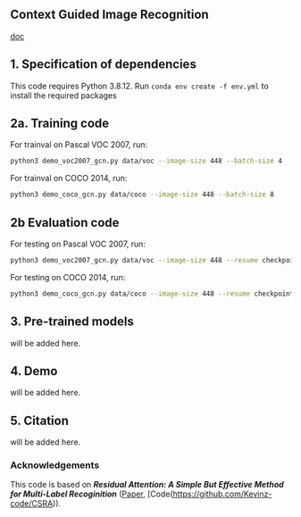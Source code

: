 ## Context Guided Image Recognition

[doc](https://docs.google.com/document/d/1yKBVNr90n2kipyQP4itzt3zvdUfGeSTm2qZ-MJNa8sg/edit?usp=sharing)


## 1. Specification of dependencies

This code requires Python 3.8.12. Run `conda env create -f env.yml` to install the required packages

## 2a. Training code

For trainval on Pascal VOC 2007, run:
```sh
python3 demo_voc2007_gcn.py data/voc --image-size 448 --batch-size 4
``` 

For trainval on COCO 2014, run:
```sh
python3 demo_coco_gcn.py data/coco --image-size 448 --batch-size 8
```

## 2b Evaluation code
For testing on Pascal VOC 2007, run:
```sh
python3 demo_voc2007_gcn.py data/voc --image-size 448 --resume checkpoint/voc2007/model_best_91.8316.pth.tar --evaluate
```

For testing on COCO 2014, run:
```sh
python3 demo_coco_gcn.py data/coco --image-size 448 --resume checkpoint/coco/model_best_80.2723.pth.tar --evaluate
```


## 3. Pre-trained models
will be added here.


## 4. Demo
will be added here.

## 5. Citation
will be added here.

### Acknowledgements
This code is based on ***Residual Attention: A Simple But Effective Method for Multi-Label Recoginition*** ([Paper](https://arxiv.org/abs/2108.02456), [Code(https://github.com/Kevinz-code/CSRA)).

